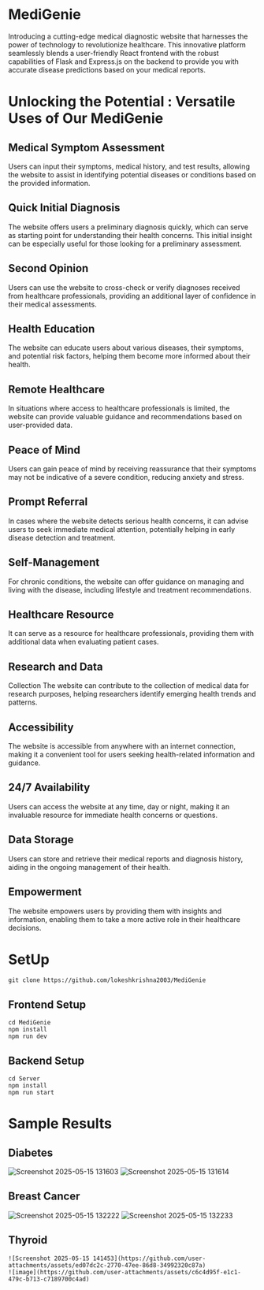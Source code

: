 # MediGenie
Introducing a  cutting-edge medical diagnostic website that harnesses the power of technology to revolutionize healthcare. 
This innovative platform seamlessly blends a user-friendly React frontend with the robust capabilities  of Flask and Express.js
on the backend to provide you with accurate disease predictions based on your medical reports.

# Unlocking the Potential : Versatile Uses of Our MediGenie

## Medical Symptom Assessment 
Users can input their symptoms, medical history, and test results, allowing the website to assist in identifying potential diseases or conditions based on the provided information.

## Quick Initial Diagnosis 
The website offers users a preliminary diagnosis quickly, which can serve as  starting point for understanding their health concerns. This initial insight can be especially useful for those looking for a preliminary assessment.

## Second Opinion 
Users can use the website to cross-check or verify diagnoses received from healthcare professionals, providing an additional layer of confidence in their medical assessments.

## Health Education 
The website can educate users about various diseases, their symptoms, and potential risk factors, helping them become more informed about their health.

## Remote Healthcare 
In situations where access to healthcare professionals is limited, the website can provide valuable guidance and recommendations based on user-provided data.

## Peace of Mind 
Users can gain peace of mind by receiving reassurance that their symptoms may not be indicative of a severe condition, reducing anxiety and stress.

## Prompt Referral 
In cases where the website detects serious health concerns, it can advise users to seek immediate medical attention, potentially helping in early disease detection and treatment.

## Self-Management
For chronic conditions, the website can offer guidance on managing and living with the disease, including lifestyle and treatment recommendations.

## Healthcare Resource
It can serve as a resource for healthcare professionals, providing them with additional data when evaluating patient cases.

## Research and Data 
Collection The website can contribute to the collection of medical data for research purposes, helping researchers identify emerging health trends and patterns.

## Accessibility 
The website is accessible from anywhere with an internet connection, making it a convenient tool for users seeking health-related information and guidance.

## 24/7 Availability
Users can access the website at any time, day or night, making it an invaluable resource for immediate health concerns or questions.

## Data Storage
Users can store and retrieve their medical reports and diagnosis history, aiding in the ongoing management of their health.

## Empowerment
The website empowers users by providing them with insights and information, enabling them to take a more active role in their healthcare decisions.

# SetUp
 `git clone https://github.com/lokeshkrishna2003/MediGenie`
## Frontend Setup
 `cd MediGenie ` <br>
 `npm install` <br>
 `npm run dev` <br>
## Backend Setup
 `cd Server` <br>
 `npm install` <br>
 `npm run start` <br>

# Sample Results

 ## Diabetes
  ![Screenshot 2025-05-15 131603](https://github.com/user-attachments/assets/b7c8edbd-ee95-4bcd-95c4-9daaee813d3c)
  ![Screenshot 2025-05-15 131614](https://github.com/user-attachments/assets/070a53c4-1bc0-4c8a-8156-d7eff2b1b6a7)

 ## Breast Cancer
   ![Screenshot 2025-05-15 132222](https://github.com/user-attachments/assets/4363ff67-8e62-426f-a70f-f901437070ce)
   ![Screenshot 2025-05-15 132233](https://github.com/user-attachments/assets/92a54d44-8329-470a-88b8-a97e8e030e78)

 ## Thyroid
    ![Screenshot 2025-05-15 141453](https://github.com/user-attachments/assets/ed07dc2c-2770-47ee-86d8-34992320c87a)
    ![image](https://github.com/user-attachments/assets/c6c4d95f-e1c1-479c-b713-c7189700c4ad)




    

 

